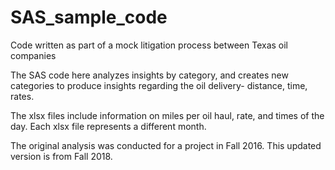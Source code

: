 # SAS_sample_code
Code written as part of a mock litigation process between Texas oil companies

The SAS code here analyzes insights by category, and creates new categories to produce insights regarding the oil delivery- 
distance, time, rates.

The xlsx files include information on miles per oil haul, rate, and times of the day. Each xlsx file represents a different month. 

The original analysis was conducted for a project in Fall 2016. This updated version is from Fall 2018.
